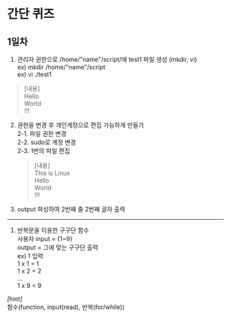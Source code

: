 # 간단 퀴즈
## 1일차
1. 관리자 권한으로 /home/"name"/script/에 test1 파일 생성 (mkdir, vi)  
   ex) mkdir /home/"name"/script  
   ex) vi ./test1
> [내용]  
> Hello  
> World  
> !!!  

2. 권한을 변경 후 개인계정으로 편집 가능하게 만들기  
   2-1. 파일 권한 변경  
   2-2. sudo로 계정 변경  
   2-3. 1번의 파일 편집  
   > [내용]  
   > This is Linux  
   > Hello  
   > World  
   > !!!  

3. output 파싱하여 2번째 줄 2번째 글자 출력

---

1. 반복문을 이용한 구구단 함수  
   사용자 input = {1~9}  
   output = 그에 맞는 구구단 출력  
   ex) 1 입력  
   1 x 1 = 1  
   1 x 2 = 2  
   ...  
   1 x 9 = 9  

*[hint]*  
함수(function, input(read), 반복(for/while))
